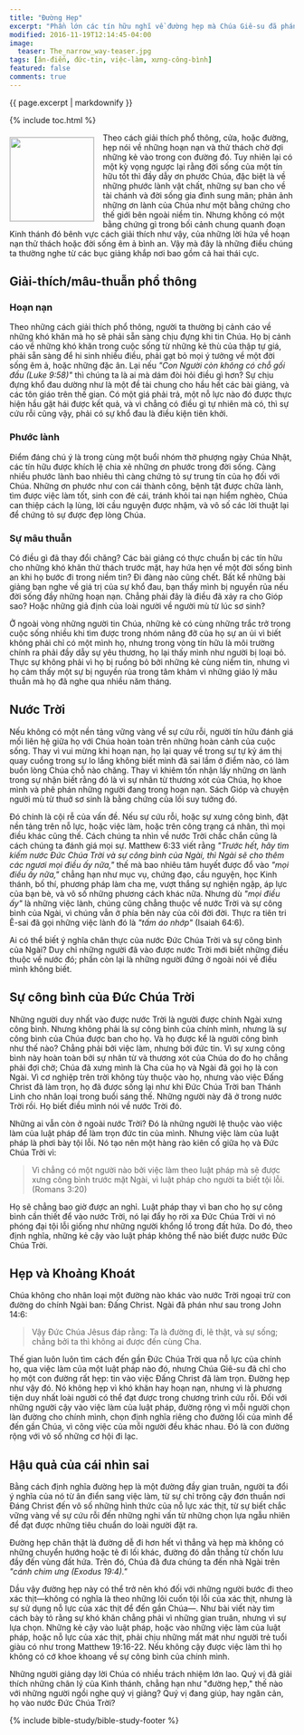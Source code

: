 ```yaml
---
title: "Đường Hẹp"
excerpt: "Phần lớn các tín hữu nghĩ về đường hẹp mà Chúa Giê-su đã phán là đường đòi hỏi sự hy sinh của chính bản thân, những của cải và lạc thú đời này, là con đường đối nghịch với đường rộng nói lên một đời sống thanh nhàn theo đuổi những sự thuộc về thế gian. Nhưng thực ra đây không phải là ý mà Chúa Giê-su nói đến."
modified: 2016-11-19T12:14:45-04:00
image: 
  teaser: The_narrow_way-teaser.jpg
tags: [ân-điển, đức-tin, việc-làm, xưng-công-bình]
featured: false
comments: true
---
```


{{ page.excerpt | markdownify }}

{% include toc.html %}

<img alt src="{{ site.url }}/assets/images/The_narrow_way-teaser.jpg" style="border: 1px solid #cccccc; margin: 7px 15px 0px 0px; max-width: 100%; height: 148px; padding: 0px; float: left;">
Theo cách giải thích phổ thông, cửa, hoặc đường, hẹp nói về những hoạn nạn và thử thách chờ đợi những kẻ vào trong con đường đó. Tuy nhiên lại có một kỳ vọng ngược lại rằng đời sống của một tín hữu tốt thì đầy dẫy ơn phước Chúa, đặc biệt là về những phước lành vật chất, những sự ban cho về tài chánh và đời sống gia đình sung mãn; phản ảnh những ơn lành của Chúa như một bằng chứng cho thế giới bên ngoài niềm tin. Nhưng không có một bằng chứng gì trong bối cảnh chung quanh đoạn Kinh thánh đó bênh vực cách giải thích như vậy, của những lời hứa về hoạn nạn thử thách hoặc đời sống êm ả bình an. Vậy mà đây là những điều chúng ta thường nghe từ các bục giảng khắp nơi bao gồm cả hai thái cực.

## Giải-thích/mâu-thuẫn phổ thông

### Hoạn nạn

Theo những cách giải thích phổ thông, người ta thường bị cảnh cáo về những khó khăn mà họ sẽ phải sẵn sàng chịu đựng khi tin Chúa. Họ bị cảnh cáo về những khó khăn trong cuộc sống từ những kẻ thù của thập tự giá, phải sẵn sàng để hi sinh nhiều điều, phải gạt bỏ mọi ý tưởng về một đời sống êm ả, hoặc những đặc ân. Lại nếu <em>"Con Người còn không có chỗ gối đầu (Luke 9:58)"</em> thì chúng ta là ai mà dám đòi hỏi điều gì hơn? Sự chịu đựng khổ đau dường như là một đề tài chung cho hầu hết các bài giảng, và các tôn giáo trên thế gian. Có một giá phải trả, một nỗ lực nào đó được thực hiện hầu gặt hái được kết quả, và vì chẳng có điều gì tự nhiên mà có, thì sự cứu rỗi cũng vậy, phải có sự khổ đau là điều kiện tiên khởi.

### Phước lành

Điểm đáng chú ý là trong cùng một buổi nhóm thờ phượng ngày Chúa Nhật, các tín hữu được khích lệ chia xẻ những ơn phước trong đời sống. Càng nhiều phước lành bao nhiêu thì càng chứng tỏ sự trung tín của họ đối với Chúa. Những ơn phước như con cái thành công, bệnh tật được chữa lành, tìm được việc làm tốt, sinh con đẻ cái, tránh khỏi tai nạn hiểm nghèo, Chúa can thiệp cách lạ lùng, lời cầu nguyện được nhậm, và vô số các lời thuật lại để chứng tỏ sự được đẹp lòng Chúa.

### Sự mâu thuẫn

Có điều gì đã thay đổi chăng? Các bài giảng có thực chuẩn bị các tín hữu cho những khó khăn thử thách trước mặt, hay hứa hẹn về một đời sống bình an khi họ bước đi trong niềm tin? Đi đàng nào cũng chết. Bất kể những bài giảng bạn nghe về giá trị của sự khổ đau, bạn thấy mình bị nguyền rủa nếu đời sống đầy những hoạn nạn. Chẳng phải đây là điều đã xảy ra cho Gióp sao? Hoặc những giả định của loài người về người mù từ lúc sơ sinh?

Ở ngoài vòng những người tin Chúa, những kẻ có cùng những trắc trở trong cuộc sống nhiều khi tìm được trong nhóm nâng đỡ của họ sự an ủi vì biết không phải chỉ có một mình họ, nhưng trong vòng tín hữu là môi trường chính ra phải đầy dẫy sự yêu thương, họ lại thấy mình như người bị loại bỏ. Thực sự không phải vì họ bị ruồng bỏ bởi những kẻ cùng niềm tin, nhưng vì họ cảm thấy một sự bị nguyền rủa trong tâm khảm vì những giáo lý mâu thuẫn mà họ đã nghe qua nhiều năm tháng.

## Nước Trời

Nếu không có một nền tảng vững vàng về sự cứu rỗi, người tín hữu đánh giá mối liên hệ giữa họ với Chúa hoàn toàn trên những hoàn cảnh của cuộc sống. Thay vì vui mừng khi hoạn nạn, họ lại quay về trong sự tự kỷ ám thị quay cuồng trong sự lo lắng không biết mình đã sai lầm ở điểm nào, có làm buồn lòng Chúa chỗ nào chăng. Thay vì khiêm tốn nhận lấy những ơn lành trong sự nhận biết rằng đó là vì sự nhân từ thương xót của Chúa, họ khoe mình và phê phán những người đang trong hoạn nạn. Sách Gióp và chuyện người mù từ thuở sơ sinh là bằng chứng của lối suy tưởng đó.

Đó chính là cội rễ của vấn đề. Nếu sự cứu rỗi, hoặc sự xưng công bình, đặt nền tảng trên nỗ lực, hoặc việc làm, hoặc trên công trạng cá nhân, thì mọi điều khác cũng thế. Cách chúng ta nhìn về nước Trời chắc chắn cũng là cách chúng ta đánh giá mọi sự. Matthew 6:33 viết rằng <em>"Trước hết, hãy tìm kiếm nước Ðức Chúa Trời và sự công bình của Ngài, thì Ngài sẽ cho thêm các ngươi mọi điều ấy nữa,"</em> thế mà bao nhiêu tâm huyết được đổ vào <em>"mọi điều ấy nữa,"</em> chẳng hạn như mục vụ, chứng đạo, cầu nguyện, học Kinh thánh, bố thí, phương pháp làm cha mẹ, vượt thắng sự nghiện ngập, áp lực của bạn bè, và vô số những phương cách khác nữa. Nhưng dù <em>"mọi điều ấy"</em> là những việc lành, chúng cũng chẳng thuộc về nước Trời và sự công bình của Ngài, vì chúng vẫn ở phía bên này của cõi đời đời. Thực ra tiên tri Ê-sai đã gọi những việc lành đó là <em>"tấm áo nhớp"</em> (Isaiah 64:6).

Ai có thể biết ý nghĩa chân thực của nước Đức Chúa Trời và sự công bình của Ngài? Duy chỉ những người đã vào được nước Trời mới biết những điều thuộc về nước đó; phần còn lại là những người đứng ở ngoài nói về điều mình không biết.

## Sự công bình của Đức Chúa Trời

Những người duy nhất vào được nước Trời là người được chính Ngài xưng công bình. Nhưng không phải là sự công bình của chính mình, nhưng là sự công bình của Chúa được ban cho họ. Và họ được kể là người công bình như thế nào? Chẳng phải bởi việc làm, nhưng bởi đức tin. Vì sự xưng công bình này hoàn toàn bởi sự nhân từ và thương xót của Chúa do đo họ chẳng phải đợi chờ; Chúa đã xưng mình là Cha của họ và Ngài đã gọi họ là con Ngài. Vì cơ nghiệp trên trời không tùy thuộc vào họ, nhưng vào việc Đấng Christ đã làm trọn, họ đã được sống lại như khi Đức Chúa Trời ban Thánh Linh cho nhân loại trong buổi sáng thế. Những người này đã ở trong nước Trời rồi. Họ biết điều mình nói về nước Trời đó.

Những ai vẫn còn ở ngoài nước Trời? Đó là những người lệ thuộc vào việc làm của luật pháp để làm trọn đức tin của mình. Nhưng việc làm của luật pháp là phơi bày tội lỗi. Nó tạo nên một hàng rào kiên cố giữa họ và Đức Chúa Trời vì:

> Vì chẳng có một người nào bởi việc làm theo luật pháp mà sẽ được xưng công bình trước mặt Ngài, vì luật pháp cho người ta biết tội lỗi. (Romans 3:20)

Họ sẽ chẳng bao giờ được an nghỉ. Luật pháp thay vì ban cho họ sự công bình cần thiết để vào nước Trời, nó lại đẩy họ rời xa Đức Chúa Trời vì nó phóng đại tội lỗi giống như những người khổng lồ trong đất hứa. Do đó, theo định nghĩa, những kẻ cậy vào luật pháp không thể nào biết được nước Đức Chúa Trời.

## Hẹp và Khoảng Khoát

Chúa không cho nhân loại một đường nào khác vào nước Trời ngoại trừ con đường do chính Ngài ban: Đấng Christ. Ngài đã phán như sau trong John 14:6:

> Vậy Ðức Chúa Jêsus đáp rằng: Ta là đường đi, lẽ thật, và sự sống; chẳng bởi ta thì không ai được đến cùng Cha.

Thế gian luôn luôn tìm cách đến gần Đức Chúa Trời qua nỗ lực của chính họ, qua việc làm của một luật pháp nào đó, nhưng Chúa Giê-su đã chỉ cho họ một con đường rất hẹp: tin vào việc Đấng Christ đã làm trọn. Đường hẹp như vậy đó. Nó không hẹp vì khó khăn hay hoạn nạn, nhưng vì là phương tiện duy nhất loài người có thể đạt được trong chương trình cứu rỗi. Đối với những người cậy vào việc làm của luật pháp, đường rộng vì mỗi người chọn làn đường cho chính mình, chọn định nghĩa riêng cho đường lối của mình để đến gần Chúa, vì công việc của mỗi người đều khác nhau. Đó là con đường rộng với vô số những cơ hội đi lạc.

## Hậu quả của cái nhìn sai

Bằng cách định nghĩa đường hẹp là một đường đầy gian truân, người ta đổi ý nghĩa của nó từ ân điển sang việc làm, từ sự chỉ trông cậy đơn thuần nơi Đáng Christ đến vô số những hình thức của nỗ lực xác thịt, từ sự biết chắc vững vàng về sự cứu rỗi đến những nghi vấn từ những chọn lựa ngẫu nhiên để đạt được những tiêu chuẩn do loài người đặt ra.

Đường hẹp chân thật là đường dễ đi hơn hết vì thẳng và hẹp mà không có những chuyển hướng hoặc tẻ đi lối khác, đường đó dẫn thẳng từ chốn lưu đầy đến vùng đất hứa. Trên đó, Chúa đã đưa chúng ta đến nhà Ngài trên <em>"cánh chim ưng (Exodus 19:4)."</em>

Dầu vậy đường hẹp này có thể trở nên khó đối với những người bước đi theo xác thịt&mdash;không có nghĩa là theo những lôi cuốn tội lỗi của xác thịt, nhưng là sự sử dụng nỗ lực của xác thịt để đến gần Chúa&mdash;. Như bài viết này tìm cách bày tỏ rằng sự khó khăn chẳng phải vì những gian truân, nhưng vì sự lựa chọn. Những kẻ cậy vào luật pháp, hoặc vào những việc làm của luật pháp, hoặc nỗ lực của xác thịt, phải chịu những mất mát như người trẻ tuổi giàu có như trong Matthew 19:16-22. Nếu không cậy được việc làm thì họ không có cớ khoe khoang về sự công bình của chính mình.

Những người giảng dạy lời Chúa có nhiều trách nhiệm lớn lao. Quý vị đã giải thích những chân lý của Kinh thánh, chẳng hạn như "đường hẹp," thế nào với những người ngồi nghe quý vị giảng? Quý vị đang giúp, hay ngăn cản, họ vào nước Đức Chúa Trời?

{% include bible-study/bible-study-footer %}
